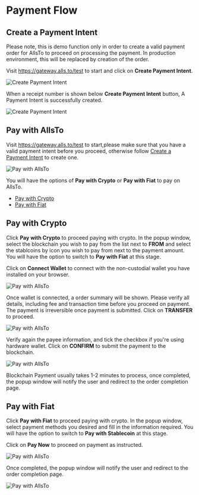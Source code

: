 # Payment Flow

## Create a Payment Intent 

Please note, this is demo function only in order to create a valid payment order for AllsTo to proceed on processing the payment. In production environment, this will be replaced by creation of the order.

Visit https://gateway.alls.to/test to start and click on **Create Payment Intent**.

![Create Payment Intent](./asset/1.png)

When a receipt number is shown below **Create Payment Intent** button, A Payment Intent is successfully created.

![Create Payment Intent](./asset/2.png)

## Pay with AllsTo

Visit https://gateway.alls.to/test to start,please make sure that you have a valid payment intent before you proceed, otherwise follow [Create a Payment Intent](./#Create-a-Payment-Intent) to create one.

![Pay with AllsTo](./asset/2.png)

You will have the options of **Pay with Crypto** or **Pay with Fiat** to pay on AllsTo.

* [Pay with Crypto](./#Pay-with-crypto)
* [Pay with Fiat](./#Pay-with-fiat)

## Pay with Crypto
Click **Pay with Crypto** to proceed paying with crypto. In the popup window, select the blockchain you wish to pay from the list next to **FROM** and select the stablcoins by icon you wish to pay from next to the payment amount. You will have the option to switch to **Pay with Fiat** at this stage.

Click on **Connect Wallet** to connect with the non-custodial wallet you have installed on your browser.

![Pay with AllsTo](./asset/3.png)

Once wallet is connected, a order summary will be shown. Please verify all details, including fee and transaction time before you proceed on payment. The payment is irreversible once payment is submitted. Click on **TRANSFER** to proceed. 

![Pay with AllsTo](./asset/4.png)

Verify again the payee information, and tick the checkbox if you're using hardware wallet. Click on **CONFIRM** to submit the payment to the blockchain.

![Pay with AllsTo](./asset/5.png)

Blockchain Payment usually takes 1-2 minutes to process, once completed, the popup window will notify the user and redirect to the order completion page.

## Pay with Fiat
Click **Pay with Fiat** to proceed paying with crypto. In the popup window, select payment methods you desired and fill in the information required. You will have the option to switch to **Pay with Stablecoin** at this stage.

Click on **Pay Now** to proceed on payment as instructed.

![Pay with AllsTo](./asset/7.png)

Once completed, the popup window will notify the user and redirect to the order completion page.

![Pay with AllsTo](./asset/8.png)